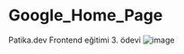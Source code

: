 # Google_Home_Page
Patika.dev Frontend eğitimi 3. ödevi
![image](https://user-images.githubusercontent.com/99492479/163653533-d675ace7-13ab-45b7-ba48-2c392c2a289e.png)
